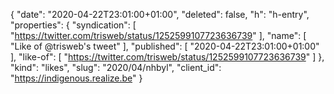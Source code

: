 {
  "date": "2020-04-22T23:01:00+01:00",
  "deleted": false,
  "h": "h-entry",
  "properties": {
    "syndication": [
      "https://twitter.com/trisweb/status/1252599107723636739"
    ],
    "name": [
      "Like of @trisweb's tweet"
    ],
    "published": [
      "2020-04-22T23:01:00+01:00"
    ],
    "like-of": [
      "https://twitter.com/trisweb/status/1252599107723636739"
    ]
  },
  "kind": "likes",
  "slug": "2020/04/nhbyl",
  "client_id": "https://indigenous.realize.be"
}
